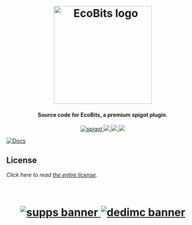 <h1 align="center">
  <br>
  <img src="https://i.imgur.com/0fHAc09.png" alt="EcoBits logo" width="256">
  <br>
</h1>

<h4 align="center">Source code for EcoBits, a premium spigot plugin.</h4>

<p align="center">
    <a href="https://polymart.org/resource/ecobits.1351">
        <img alt="spigot" src="https://img.shields.io/badge/polymart-EcoBits-9efaff?style=for-the-badge"/>
    </a>
    <a href="https://bstats.org/plugin/bukkit/EcoBits" alt="bstats servers">
        <img src="https://img.shields.io/bstats/servers/16908?color=9efaff&style=for-the-badge"/>
    </a>
    <a href="https://bstats.org/plugin/bukkit/EcoBits" alt="bstats players">
        <img src="https://img.shields.io/bstats/players/16908?color=9efaff&style=for-the-badge"/>
    </a>
    <a href="https://discord.gg/ZcwpSsE/" alt="Discord">
        <img src="https://img.shields.io/discord/452518336627081236?label=discord&style=for-the-badge&color=9efaff"/>
    </a>
</p>

[![Docs](https://i.imgur.com/rhb2yxd.png)](https://discord.gg/ZcwpSsE/)

## License
*Click here to read [the entire license](https://github.com/Auxilor/EcoBits/blob/master/LICENSE.md).*

<h1 align="center">
  <br>
    <a href="http://gamersupps.gg/discount/Auxilor?afmc=Auxilor" target="_blank">
      <img src="https://i.imgur.com/uFDpBAC.png" alt="supps banner">
    </a>
    <a href="https://dedimc.promo/Auxilor" target="_blank">
      <img src="https://i.imgur.com/zdDLhFA.png" alt="dedimc banner">
    </a>
  <br>
</h1>
